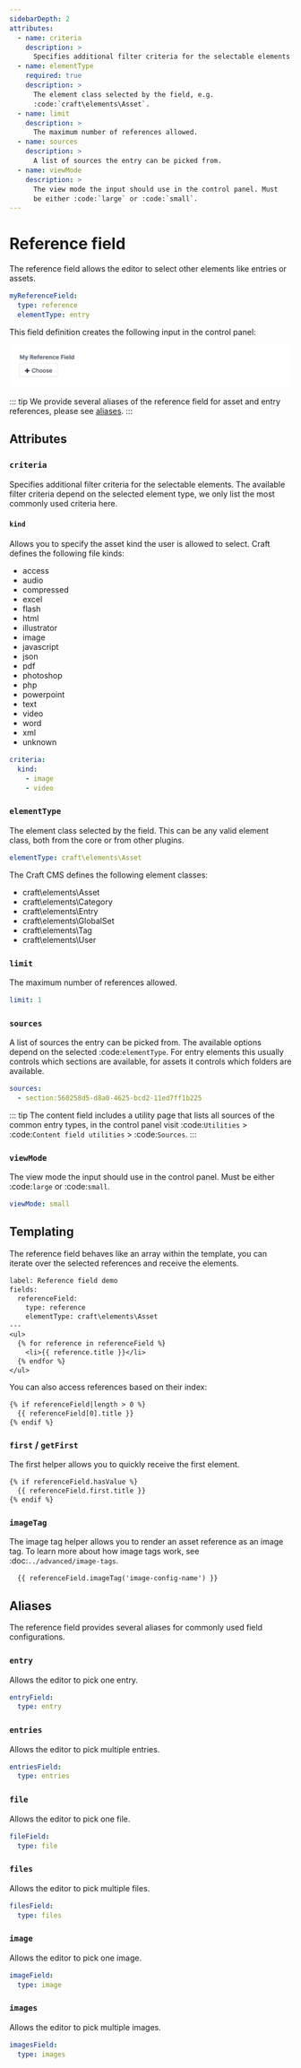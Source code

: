 ```yaml
---
sidebarDepth: 2
attributes:
  - name: criteria
    description: >
      Specifies additional filter criteria for the selectable elements.
  - name: elementType
    required: true
    description: >
      The element class selected by the field, e.g.
      :code:`craft\elements\Asset`.
  - name: limit
    description: >
      The maximum number of references allowed.
  - name: sources
    description: >
      A list of sources the entry can be picked from.
  - name: viewMode
    description: >
      The view mode the input should use in the control panel. Must
      be either :code:`large` or :code:`small`.
---
```


# Reference field

The reference field allows the editor to select other elements like
entries or assets.

```yaml
myReferenceField:
  type: reference
  elementType: entry
```

This field definition creates the following input in the control panel:

![A reference field in the control panel](./images/reference-field-01.png)

::: tip
We provide several aliases of the reference field for asset and
entry references, please see [aliases](#aliases).
:::

## Attributes

<tcf-field-attribs :attributes="$page.frontmatter.attributes" />

### `criteria`

Specifies additional filter criteria for the selectable elements. The
available filter criteria depend on the selected element type, we only
list the most commonly used criteria here.

#### `kind`

Allows you to specify the asset kind the user is allowed to select.
Craft defines the following file kinds:

- access
- audio
- compressed
- excel
- flash
- html
- illustrator
- image
- javascript
- json
- pdf
- photoshop
- php
- powerpoint
- text
- video
- word
- xml
- unknown

```yaml
criteria:
  kind:
    - image
    - video
```

### `elementType`

The element class selected by the field. This can be any valid element
class, both from the core or from other plugins.

```yaml
elementType: craft\elements\Asset
```

The Craft CMS defines the following element classes:

- craft\\elements\\Asset
- craft\\elements\\Category
- craft\\elements\\Entry
- craft\\elements\\GlobalSet
- craft\\elements\\Tag
- craft\\elements\\User

### `limit`

The maximum number of references allowed.

```yaml
limit: 1
```

### `sources`

A list of sources the entry can be picked from. The available options depend
on the selected :code:`elementType`. For entry elements this usually controls
which sections are available, for assets it controls which folders are available.

```yaml
sources:
  - section:560258d5-d8a0-4625-bcd2-11ed7ff1b225
```

::: tip
The content field includes a utility page that lists all sources of the
common entry types, in the control panel visit :code:`Utilities` >
:code:`Content field utilities` > :code:`Sources`.
:::

### `viewMode`

The view mode the input should use in the control panel. Must be either
:code:`large` or :code:`small`.

```yaml
viewMode: small
```

## Templating

The reference field behaves like an array within the template, you can
iterate over the selected references and receive the elements.

```twig
label: Reference field demo
fields:
  referenceField:
    type: reference
    elementType: craft\elements\Asset
---
<ul>
  {% for reference in referenceField %}
    <li>{{ reference.title }}</li>
  {% endfor %}
</ul>
```

You can also access references based on their index:

```twig
{% if referenceField|length > 0 %}
  {{ referenceField[0].title }}
{% endif %}
```

### `first` / `getFirst`

The first helper allows you to quickly receive the first element.

```twig
{% if referenceField.hasValue %}
  {{ referenceField.first.title }}
{% endif %}
```

### `imageTag`

The image tag helper allows you to render an asset reference as an
image tag. To learn more about how image tags work, see
:doc:`../advanced/image-tags`.

```twig
  {{ referenceField.imageTag('image-config-name') }}
```

## Aliases

The reference field provides several aliases for commonly used field
configurations.

### `entry`

Allows the editor to pick one entry.

```yaml
entryField:
  type: entry
```

### `entries`

Allows the editor to pick multiple entries.

```yaml
entriesField:
  type: entries
```

### `file`

Allows the editor to pick one file.

```yaml
fileField:
  type: file
```

### `files`

Allows the editor to pick multiple files.

```yaml
filesField:
  type: files
```

### `image`

Allows the editor to pick one image.

```yaml
imageField:
  type: image
```

### `images`

Allows the editor to pick multiple images.

```yaml
imagesField:
  type: images
```
